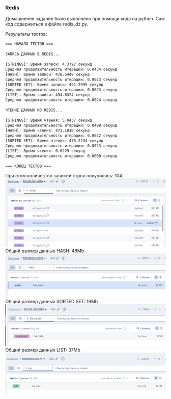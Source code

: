 ### Redis

Домашненее задание было выполнено при помощи кода на python. Сам код содержиться в файле redis_dz.py.

Результаты тестов:
```
=== НАЧАЛО ТЕСТОВ ===

ЗАПИСЬ ДАННЫХ В REDIS...

[STRINGS]: Время записи: 4.3797 секунд
Средняя продолжительность итерации: 0.0434 секунд
[HASH]: Время записи: 478.5448 секунд
Средняя продолжительность итерации: 0.0023 секунд
[SORTED SET]: Время записи: 491.2999 секунд
Средняя продолжительность итерации: 0.0023 секунд
[LIST]: Время записи: 494.8324 секунд
Средняя продолжительность итерации: 0.0024 секунд

ЧТЕНИЕ ДАННЫХ ИЗ REDIS...

[STRINGS]: Время чтения: 5.0437 секунд
Средняя продолжительность итерации: 0.0499 секунд
[HASH]: Время чтения: 471.1810 секунд
Средняя продолжительность итерации: 0.0022 секунд
[SORTED SET]: Время чтения: 475.2234 секунд
Средняя продолжительность итерации: 0.0023 секунд
[LIST]: Время чтения: 0.0229 секунд
Средняя продолжительность итерации: 0.0000 секунд

=== КОНЕЦ ТЕСТОВ ===
```
При этом количество записей строк получилось: 104   
![STRING](https://github.com/H1trec/H1trec-OTUS-NoSQL-2025-01/blob/main/STRING.JPG?raw=true)
Общий размер данных HASH: 48Mb    
![HASH](https://github.com/H1trec/H1trec-OTUS-NoSQL-2025-01/blob/main/HASH.JPG?raw=true)
Общий размер данных SORTED SET: 19Mb    
![SORTEDSET](https://github.com/H1trec/H1trec-OTUS-NoSQL-2025-01/blob/main/SORTEDSET.JPG?raw=true)
Общий размер данных LIST: 37Mb    
![LIST](https://github.com/H1trec/H1trec-OTUS-NoSQL-2025-01/blob/main/LIST.JPG?raw=true)

